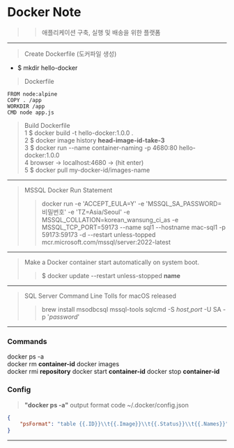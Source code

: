 # Docker Note

>> 애플리케이션 구축, 실행 및 배송을 위한 플랫폼
---
> Create Dockerfile (도커파일 생성)

* $ mkdir hello-docker

> Dockerfile

```docker
FROM node:alpine
COPY . /app
WORKDIR /app
CMD node app.js
```

> Build Dockerfile  
1 $ docker build -t hello-docker:1.0.0 .  
2 $ docker image history **head-image-id-take-3**  
3 $ docker run --name container-naming -p 4680:80 hello-docker:1.0.0  
4 browser -> localhost:4680 -> (hit enter)  
5 $ docker pull my-docker-id/images-name  
---
> MSSQL Docker Run Statement
>> docker run -e 'ACCEPT_EULA=Y' -e 'MSSQL_SA_PASSWORD=비밀번호' -e 'TZ=Asia/Seoul' -e MSSQL_COLLATION=korean_wansung_ci_as -e MSSQL_TCP_PORT=59173 --name sql1 --hostname mac-sql1 -p 59173:59173 -d --restart unless-topped mcr.microsoft.com/mssql/server:2022-latest
---
> Make a Docker container start automatically on system boot.
>> $ docker update --restart unless-stopped **name**
---
> SQL Server Command Line Tolls for macOS released
>> brew install msodbcsql mssql-tools
>> sqlcmd -S _host,port_ -U SA -p '_password_'
---

### Commands
docker ps -a  
docker rm **container-id**
docker images  
docker rmi **repository**
docker start **container-id**
docker stop **container-id**

### Config
> **"docker ps -a"** output format
> code ~/.docker/config.json  
```json
{
    "psFormat": "table {{.ID}}\\t{{.Image}}\\t{{.Status}}\\t{{.Names}}"
}
```
---
